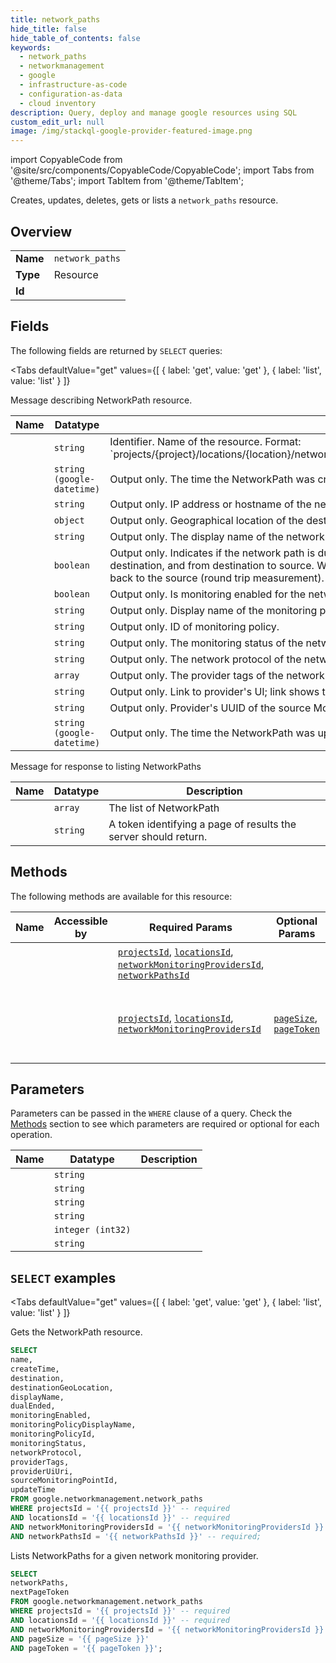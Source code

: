 ```yaml
--- 
title: network_paths
hide_title: false
hide_table_of_contents: false
keywords:
  - network_paths
  - networkmanagement
  - google
  - infrastructure-as-code
  - configuration-as-data
  - cloud inventory
description: Query, deploy and manage google resources using SQL
custom_edit_url: null
image: /img/stackql-google-provider-featured-image.png
---
```


import CopyableCode from '@site/src/components/CopyableCode/CopyableCode';
import Tabs from '@theme/Tabs';
import TabItem from '@theme/TabItem';

Creates, updates, deletes, gets or lists a <code>network_paths</code> resource.

## Overview
<table><tbody>
<tr><td><b>Name</b></td><td><code>network_paths</code></td></tr>
<tr><td><b>Type</b></td><td>Resource</td></tr>
<tr><td><b>Id</b></td><td><CopyableCode code="google.networkmanagement.network_paths" /></td></tr>
</tbody></table>

## Fields

The following fields are returned by `SELECT` queries:

<Tabs
    defaultValue="get"
    values={[
        { label: 'get', value: 'get' },
        { label: 'list', value: 'list' }
    ]}
>
<TabItem value="get">

Message describing NetworkPath resource.

<table>
<thead>
    <tr>
    <th>Name</th>
    <th>Datatype</th>
    <th>Description</th>
    </tr>
</thead>
<tbody>
<tr>
    <td><CopyableCode code="name" /></td>
    <td><code>string</code></td>
    <td>Identifier. Name of the resource. Format: `projects/&#123;project&#125;/locations/&#123;location&#125;/networkMonitoringProviders/&#123;network_monitoring_provider&#125;/networkPaths/&#123;network_path&#125;`</td>
</tr>
<tr>
    <td><CopyableCode code="createTime" /></td>
    <td><code>string (google-datetime)</code></td>
    <td>Output only. The time the NetworkPath was created.</td>
</tr>
<tr>
    <td><CopyableCode code="destination" /></td>
    <td><code>string</code></td>
    <td>Output only. IP address or hostname of the network path destination.</td>
</tr>
<tr>
    <td><CopyableCode code="destinationGeoLocation" /></td>
    <td><code>object</code></td>
    <td>Output only. Geographical location of the destination MonitoringPoint. ; (id: GeoLocation)</td>
</tr>
<tr>
    <td><CopyableCode code="displayName" /></td>
    <td><code>string</code></td>
    <td>Output only. The display name of the network path.</td>
</tr>
<tr>
    <td><CopyableCode code="dualEnded" /></td>
    <td><code>boolean</code></td>
    <td>Output only. Indicates if the network path is dual ended. When true, the network path is measured both: from both source to destination, and from destination to source. When false, the network path is measured from the source through the destination back to the source (round trip measurement).</td>
</tr>
<tr>
    <td><CopyableCode code="monitoringEnabled" /></td>
    <td><code>boolean</code></td>
    <td>Output only. Is monitoring enabled for the network path.</td>
</tr>
<tr>
    <td><CopyableCode code="monitoringPolicyDisplayName" /></td>
    <td><code>string</code></td>
    <td>Output only. Display name of the monitoring policy.</td>
</tr>
<tr>
    <td><CopyableCode code="monitoringPolicyId" /></td>
    <td><code>string</code></td>
    <td>Output only. ID of monitoring policy.</td>
</tr>
<tr>
    <td><CopyableCode code="monitoringStatus" /></td>
    <td><code>string</code></td>
    <td>Output only. The monitoring status of the network path.</td>
</tr>
<tr>
    <td><CopyableCode code="networkProtocol" /></td>
    <td><code>string</code></td>
    <td>Output only. The network protocol of the network path.</td>
</tr>
<tr>
    <td><CopyableCode code="providerTags" /></td>
    <td><code>array</code></td>
    <td>Output only. The provider tags of the network path.</td>
</tr>
<tr>
    <td><CopyableCode code="providerUiUri" /></td>
    <td><code>string</code></td>
    <td>Output only. Link to provider's UI; link shows the NetworkPath.</td>
</tr>
<tr>
    <td><CopyableCode code="sourceMonitoringPointId" /></td>
    <td><code>string</code></td>
    <td>Output only. Provider's UUID of the source MonitoringPoint. This id may not point to a resource in the GCP.</td>
</tr>
<tr>
    <td><CopyableCode code="updateTime" /></td>
    <td><code>string (google-datetime)</code></td>
    <td>Output only. The time the NetworkPath was updated.</td>
</tr>
</tbody>
</table>
</TabItem>
<TabItem value="list">

Message for response to listing NetworkPaths

<table>
<thead>
    <tr>
    <th>Name</th>
    <th>Datatype</th>
    <th>Description</th>
    </tr>
</thead>
<tbody>
<tr>
    <td><CopyableCode code="networkPaths" /></td>
    <td><code>array</code></td>
    <td>The list of NetworkPath</td>
</tr>
<tr>
    <td><CopyableCode code="nextPageToken" /></td>
    <td><code>string</code></td>
    <td>A token identifying a page of results the server should return.</td>
</tr>
</tbody>
</table>
</TabItem>
</Tabs>

## Methods

The following methods are available for this resource:

<table>
<thead>
    <tr>
    <th>Name</th>
    <th>Accessible by</th>
    <th>Required Params</th>
    <th>Optional Params</th>
    <th>Description</th>
    </tr>
</thead>
<tbody>
<tr>
    <td><a href="#get"><CopyableCode code="get" /></a></td>
    <td><CopyableCode code="select" /></td>
    <td><a href="#parameter-projectsId"><code>projectsId</code></a>, <a href="#parameter-locationsId"><code>locationsId</code></a>, <a href="#parameter-networkMonitoringProvidersId"><code>networkMonitoringProvidersId</code></a>, <a href="#parameter-networkPathsId"><code>networkPathsId</code></a></td>
    <td></td>
    <td>Gets the NetworkPath resource.</td>
</tr>
<tr>
    <td><a href="#list"><CopyableCode code="list" /></a></td>
    <td><CopyableCode code="select" /></td>
    <td><a href="#parameter-projectsId"><code>projectsId</code></a>, <a href="#parameter-locationsId"><code>locationsId</code></a>, <a href="#parameter-networkMonitoringProvidersId"><code>networkMonitoringProvidersId</code></a></td>
    <td><a href="#parameter-pageSize"><code>pageSize</code></a>, <a href="#parameter-pageToken"><code>pageToken</code></a></td>
    <td>Lists NetworkPaths for a given network monitoring provider.</td>
</tr>
</tbody>
</table>

## Parameters

Parameters can be passed in the `WHERE` clause of a query. Check the [Methods](#methods) section to see which parameters are required or optional for each operation.

<table>
<thead>
    <tr>
    <th>Name</th>
    <th>Datatype</th>
    <th>Description</th>
    </tr>
</thead>
<tbody>
<tr id="parameter-locationsId">
    <td><CopyableCode code="locationsId" /></td>
    <td><code>string</code></td>
    <td></td>
</tr>
<tr id="parameter-networkMonitoringProvidersId">
    <td><CopyableCode code="networkMonitoringProvidersId" /></td>
    <td><code>string</code></td>
    <td></td>
</tr>
<tr id="parameter-networkPathsId">
    <td><CopyableCode code="networkPathsId" /></td>
    <td><code>string</code></td>
    <td></td>
</tr>
<tr id="parameter-projectsId">
    <td><CopyableCode code="projectsId" /></td>
    <td><code>string</code></td>
    <td></td>
</tr>
<tr id="parameter-pageSize">
    <td><CopyableCode code="pageSize" /></td>
    <td><code>integer (int32)</code></td>
    <td></td>
</tr>
<tr id="parameter-pageToken">
    <td><CopyableCode code="pageToken" /></td>
    <td><code>string</code></td>
    <td></td>
</tr>
</tbody>
</table>

## `SELECT` examples

<Tabs
    defaultValue="get"
    values={[
        { label: 'get', value: 'get' },
        { label: 'list', value: 'list' }
    ]}
>
<TabItem value="get">

Gets the NetworkPath resource.

```sql
SELECT
name,
createTime,
destination,
destinationGeoLocation,
displayName,
dualEnded,
monitoringEnabled,
monitoringPolicyDisplayName,
monitoringPolicyId,
monitoringStatus,
networkProtocol,
providerTags,
providerUiUri,
sourceMonitoringPointId,
updateTime
FROM google.networkmanagement.network_paths
WHERE projectsId = '{{ projectsId }}' -- required
AND locationsId = '{{ locationsId }}' -- required
AND networkMonitoringProvidersId = '{{ networkMonitoringProvidersId }}' -- required
AND networkPathsId = '{{ networkPathsId }}' -- required;
```
</TabItem>
<TabItem value="list">

Lists NetworkPaths for a given network monitoring provider.

```sql
SELECT
networkPaths,
nextPageToken
FROM google.networkmanagement.network_paths
WHERE projectsId = '{{ projectsId }}' -- required
AND locationsId = '{{ locationsId }}' -- required
AND networkMonitoringProvidersId = '{{ networkMonitoringProvidersId }}' -- required
AND pageSize = '{{ pageSize }}'
AND pageToken = '{{ pageToken }}';
```
</TabItem>
</Tabs>

